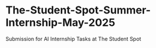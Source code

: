 # The-Student-Spot-Summer-Internship-May-2025
Submission for AI Internship Tasks at The Student Spot
